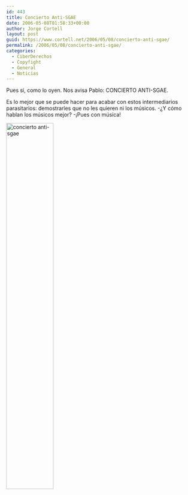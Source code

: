 ```yaml
---
id: 443
title: Concierto Anti-SGAE
date: 2006-05-08T01:58:33+00:00
author: Jorge Cortell
layout: post
guid: https://www.cortell.net/2006/05/08/concierto-anti-sgae/
permalink: /2006/05/08/concierto-anti-sgae/
categories:
  - CiberDerechos
  - Copyfight
  - General
  - Noticias
---
```

Pues sí­, como lo oyen. Nos avisa Pablo: CONCIERTO ANTI-SGAE.

Es lo mejor que se puede hacer para acabar con estos intermediarios parasitarios: demostrarles que no les quieren ni los músicos. -¿Y cómo hablan los músicos mejor? -¡Pues con música!

[<img style="border: 0px solid;width: 50%;height: 50%" alt="concierto anti-sgae" src="https://www.upcomillas.es/zonaalumnos/200401949/definethenoise_esp_edic/definethenoise_carteles/11_may_06.jpg" />](https://www.upcomillas.es/zonaalumnos/200401949/definethenoise_esp_edic/definethenoise_carteles/11_may_06.jpg)